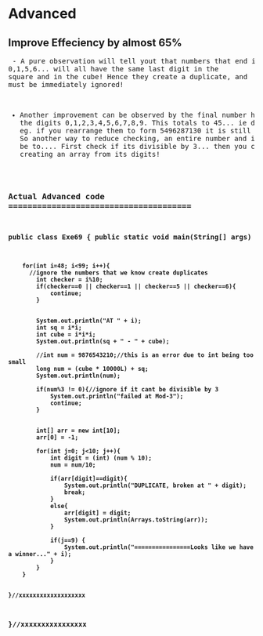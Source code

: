 # Advanced
<h2>Improve Effeciency by almost 65%</h2>
<pre>
 - A pure observation will tell yout that numbers that end in 
0,1,5,6... will all have the same last digit in the 
square and in the cube! Hence they create a duplicate, and 
must be immediately ignored!

 - Another improvement can be observed by the final number
 having all the digits  0,1,2,3,4,5,6,7,8,9.
 This totals to 45... ie divisible by 3. 
 eg. if you rearrange them to form 5496287130 it is still
 divisible by 3. So another way to reduce checking,
 an entire number and its digits would be to....
 First check if its divisible by 3... then you could waste time
 creating an array from its digits!

### <b>Actual Advanced code<b> ======================================
 
 public class Exe69 {
    public static void main(String[] args) {

        
        for(int i=48; i<99; i++){
          //ignore the numbers that we know create duplicates
            int checker = i%10;
            if(checker==0 || checker==1 || checker==5 || checker==6){
                continue;
            }


            System.out.println("AT " + i);
            int sq = i*i;
            int cube = i*i*i;
            System.out.println(sq + " - " + cube);

            //int num = 9876543210;//this is an error due to int being too small
            long num = (cube * 10000L) + sq;
            System.out.println(num);

            if(num%3 != 0){//ignore if it cant be divisible by 3
                System.out.println("failed at Mod-3");
                continue;
            }


            int[] arr = new int[10];
            arr[0] = -1;

            for(int j=0; j<10; j++){
                int digit = (int) (num % 10);
                num = num/10;
                
                if(arr[digit]==digit){
                    System.out.println("DUPLICATE, broken at " + digit);
                    break;
                }
                else{
                    arr[digit] = digit;
                    System.out.println(Arrays.toString(arr));
                }

                if(j==9) {
                    System.out.println("================Looks like we have a winner..." + i);
                }
            }
        }


    }//xxxxxxxxxxxxxxxxxxx
}//xxxxxxxxxxxxxxxx

 
 </pre>
